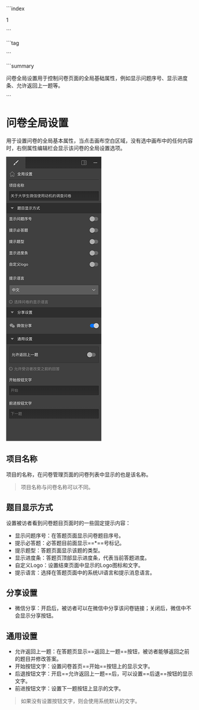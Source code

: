 \```index

1

\```

\```tag

\```

\```summary

问卷全局设置用于控制问卷页面的全局基础属性，例如显示问题序号、显示进度条、允许返回上一题等。

\```

# 问卷全局设置

用于设置问卷的全局基本属性，当点击画布空白区域，没有选中画布中的任何内容时，右侧属性编辑栏会显示该问卷的全局设置选项。

<img src='../assets/06surveyGlobalSetting/global-setting.png'>

## 项目名称

项目的名称，在问卷管理页面的问卷列表中显示的也是该名称。
> 项目名称与问卷名称可以不同。

## 题目显示方式

设置被访者看到问卷题目页面时的一些固定提示内容：
+ 显示问题序号：在答题页面显示问卷题目序号。
+ 提示必答题：必答题目前面显示==*==号标记。
+ 提示题型：答题页面显示该题的类型。
+ 显示进度条：答题页顶部显示进度条，代表当前答题进度。
+ 自定义Logo：设置结束页面中显示的Logo图标和文字。
+ 提示语言：选择在答题页面中的系统UI语言和提示消息语言。

## 分享设置

+ 微信分享：开启后，被访者可以在微信中分享该问卷链接；关闭后，微信中不会显示分享按钮。

## 通用设置

+ 允许返回上一题：在答题页显示==返回上一题==按钮，被访者能够返回之前的题目并修改答案。
+ 开始按钮文字：设置问卷首页==开始==按钮上的显示文字。
+ 后退按钮文字：开启==允许返回上一题==后，可以设置==后退==按钮的显示文字。
+ 前进按钮文字：设置下一题按钮上显示的文字。

> 如果没有设置按钮文字，则会使用系统默认的文字。



